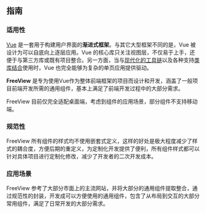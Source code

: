 ## 指南

### 适用性

[Vue](https://cn.vuejs.org/v2/guide/index.html) 是一套用于构建用户界面的**渐进式框架**。与其它大型框架不同的是，Vue 被设计为可以自底向上逐层应用。Vue 的核心库只关注视图层，不仅易于上手，还便于与第三方库或既有项目整合。另一方面，当与[现代化的工具链](https://cn.vuejs.org/v2/guide/single-file-components.html)以及各种支持[类库结合](https://github.com/vuejs/awesome-vue#libraries--plugins)使用时，Vue 也完全能够为复杂的单页应用提供驱动。

**FreeView** 是专为使用Vue作为整体前端框架的项目而设计和开发，涵盖了一般项目前端开发所需的通用组件，基本上满足了前端开发过程中的大部分需求。

FreeView 目前仅完全适配桌面端，考虑到组件的应用场景，部分组件不支持移动端。

### 规范性

FreeView 所有组件的样式均不使用嵌套式定义，这样的好处是极大程度减少了样式的耦合度，方便后期的重定义，为定制化开发提供了便利，所有组件样式都可以针对具体项目进行定制化修改，减少了开发者的二次开发成本。

### 应用场景

FreeView 参考了大部分市面上的主流网站，并将大部分的通用组件提取整合，通过规范性的封装，开发成可以方便使用的通用组件，包含了从布局到交互的大部分常用组件，满足了日常开发的大部分需求。